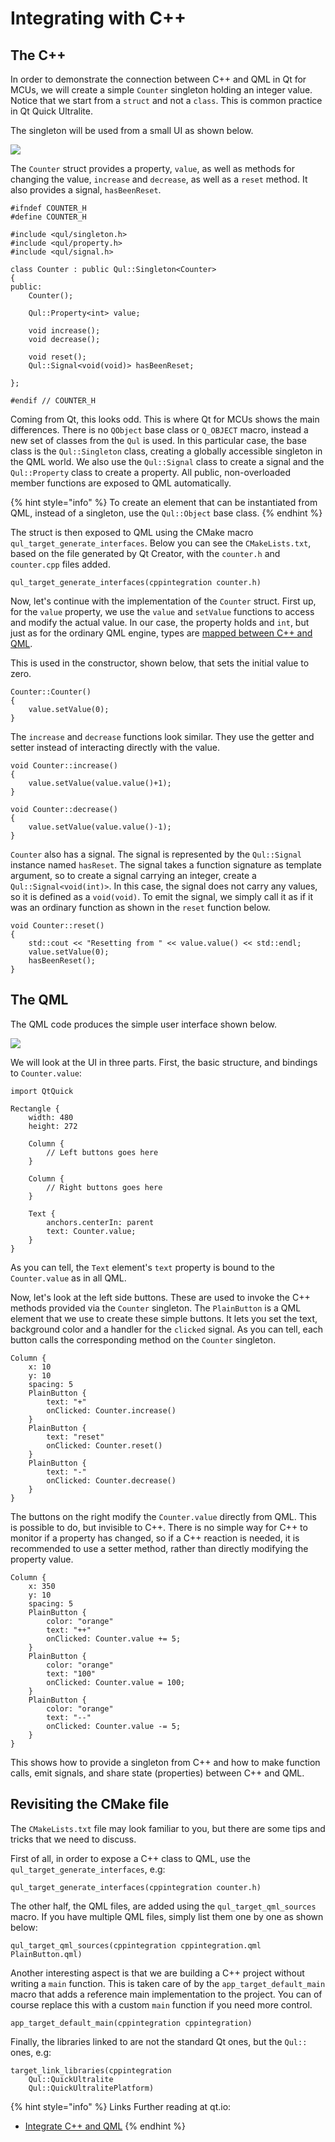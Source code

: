 # Integrating with C++

## The C++

In order to demonstrate the connection between C++ and QML in Qt for MCUs, we will create a simple `Counter` singleton holding an integer value. Notice that we start from a `struct` and not a `class`. This is common practice in Qt Quick Ultralite.

The singleton will be used from a small UI as shown below.

![](assets/counter.png)

The `Counter` struct provides a property, `value`, as well as methods for changing the value, `increase` and `decrease`, as well as a `reset` method. It also provides a signal, `hasBeenReset`.

```
#ifndef COUNTER_H
#define COUNTER_H

#include <qul/singleton.h>
#include <qul/property.h>
#include <qul/signal.h>

class Counter : public Qul::Singleton<Counter>
{
public:
    Counter();

    Qul::Property<int> value;

    void increase();
    void decrease();

    void reset();
    Qul::Signal<void(void)> hasBeenReset;

};

#endif // COUNTER_H
```

Coming from Qt, this looks odd. This is where Qt for MCUs shows the main differences. There is no `QObject` base class or `Q_OBJECT` macro, instead a new set of classes from the `Qul` is used. In this particular case, the base class is the `Qul::Singleton` class, creating a globally accessible singleton in the QML world. We also use the `Qul::Signal` class to create a signal and the `Qul::Property` class to create a property. All public, non-overloaded member functions are exposed to QML automatically.

{% hint style="info" %} To create an element that can be instantiated from QML, instead of a singleton, use the `Qul::Object` base class. {% endhint %}

The struct is then exposed to QML using the CMake macro `qul_target_generate_interfaces`. Below you can see the `CMakeLists.txt`, based on the file generated by Qt Creator, with the `counter.h` and `counter.cpp` files added.

```
qul_target_generate_interfaces(cppintegration counter.h)
```

Now, let's continue with the implementation of the `Counter` struct. First up, for the `value` property, we use the `value` and `setValue` functions to access and modify the actual value. In our case, the property holds and `int`, but just as for the ordinary QML engine, types are [mapped between C++ and QML](https://doc.qt.io/QtForMCUs/qtul-integratecppqml.html#type-mapping).

This is used in the constructor, shown below, that sets the initial value to zero.

```
Counter::Counter()
{
    value.setValue(0);
}
```

The `increase` and `decrease` functions look similar. They use the getter and setter instead of interacting directly with the value.

```
void Counter::increase()
{
    value.setValue(value.value()+1);
}

void Counter::decrease()
{
    value.setValue(value.value()-1);
}
```

`Counter` also has a signal. The signal is represented by the `Qul::Signal` instance named `hasReset`. The signal takes a function signature as template argument, so to create a signal carrying an integer, create a `Qul::Signal<void(int)>`. In this case, the signal does not carry any values, so it is defined as a `void(void)`. To emit the signal, we simply call it as if it was an ordinary function as shown in the `reset` function below.

```
void Counter::reset()
{
    std::cout << "Resetting from " << value.value() << std::endl;
    value.setValue(0);
    hasBeenReset();
}
```

## The QML

The QML code produces the simple user interface shown below.

![](assets/counter.png)

We will look at the UI in three parts. First, the basic structure, and bindings to `Counter.value`:

```
import QtQuick

Rectangle {
    width: 480
    height: 272

    Column {
        // Left buttons goes here
    }

    Column {
        // Right buttons goes here
    }

    Text {
        anchors.centerIn: parent
        text: Counter.value;
    }
}
```

As you can tell, the `Text` element's `text` property is bound to the `Counter.value` as in all QML.

Now, let's look at the left side buttons. These are used to invoke the C++ methods provided via the `Counter` singleton. The `PlainButton` is a QML element that we use to create these simple buttons. It lets you set the text, background color and a handler for the `clicked` signal. As you can tell, each button calls the corresponding method on the `Counter` singleton.

```
Column {
    x: 10
    y: 10
    spacing: 5
    PlainButton {
        text: "+"
        onClicked: Counter.increase()
    }
    PlainButton {
        text: "reset"
        onClicked: Counter.reset()
    }
    PlainButton {
        text: "-"
        onClicked: Counter.decrease()
    }
}
```

The buttons on the right modify the `Counter.value` directly from QML. This is possible to do, but invisible to C++. There is no simple way for C++ to monitor if a property has changed, so if a C++ reaction is needed, it is recommended to use a setter method, rather than directly modifying the property value.

```
Column {
    x: 350
    y: 10
    spacing: 5
    PlainButton {
        color: "orange"
        text: "++"
        onClicked: Counter.value += 5;
    }
    PlainButton {
        color: "orange"
        text: "100"
        onClicked: Counter.value = 100;
    }
    PlainButton {
        color: "orange"
        text: "--"
        onClicked: Counter.value -= 5;
    }
}
```

This shows how to provide a singleton from C++ and how to make function calls, emit signals, and share state (properties) between C++ and QML.

## Revisiting the CMake file

The `CMakeLists.txt` file may look familiar to you, but there are some tips and tricks that we need to discuss.

First of all, in order to expose a C++ class to QML, use the `qul_target_generate_interfaces`, e.g:

```
qul_target_generate_interfaces(cppintegration counter.h)
```

The other half, the QML files, are added using the `qul_target_qml_sources` macro. If you have multiple QML files, simply list them one by one as shown below:

```
qul_target_qml_sources(cppintegration cppintegration.qml PlainButton.qml)
```

Another interesting aspect is that we are building a C++ project without writing a `main` function. This is taken care of by the `app_target_default_main` macro that adds a reference main implementation to the project. You can of course replace this with a custom `main` function if you need more control.

```
app_target_default_main(cppintegration cppintegration)
```

Finally, the libraries linked to are not the standard Qt ones, but the `Qul::` ones, e.g:

```
target_link_libraries(cppintegration
    Qul::QuickUltralite
    Qul::QuickUltralitePlatform)
```

{% hint style="info" %} Links Further reading at qt.io:

* [Integrate C++ and QML](https://doc.qt.io/QtForMCUs/qtul-integratecppqml.html) {% endhint %}
